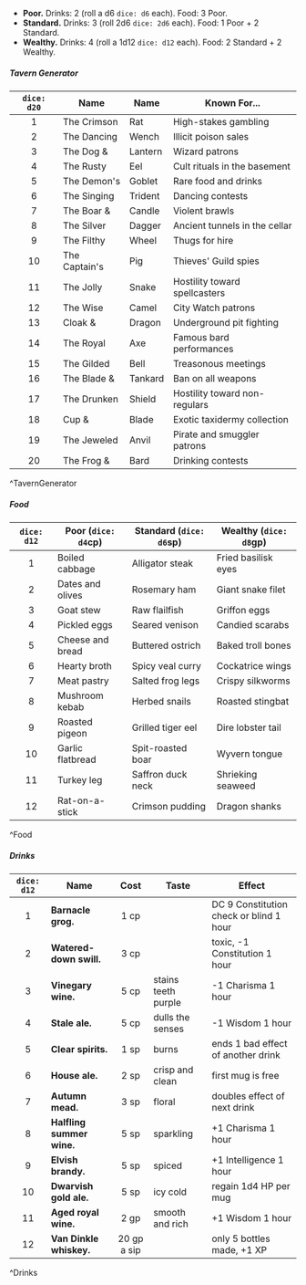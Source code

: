 - **Poor.** Drinks: 2 (roll a d6 `dice: d6` each). Food: 3 Poor.
- **Standard.** Drinks: 3 (roll 2d6 `dice: 2d6` each). Food: 1 Poor + 2 Standard.
- **Wealthy.** Drinks: 4 (roll a 1d12 `dice: d12` each). Food: 2 Standard + 2 Wealthy.

##### Tavern Generator
| `dice: d20` | Name      | Name | Known For...              |
| :---------: | ------------- | -------- | ----------------------------- |
| 1           | The Crimson   | Rat      | High-stakes gambling          |
| 2           | The Dancing   | Wench    | Illicit poison sales          |
| 3           | The Dog &     | Lantern  | Wizard patrons                |
| 4           | The Rusty     | Eel      | Cult rituals in the basement  |
| 5           | The Demon's   | Goblet   | Rare food and drinks          |
| 6           | The Singing   | Trident  | Dancing contests              |
| 7           | The Boar &    | Candle   | Violent brawls                |
| 8           | The Silver    | Dagger   | Ancient tunnels in the cellar |
| 9           | The Filthy    | Wheel    | Thugs for hire                |
| 10          | The Captain's | Pig      | Thieves' Guild spies          |
| 11          | The Jolly     | Snake    | Hostility toward spellcasters |
| 12          | The Wise      | Camel    | City Watch patrons            |
| 13          | Cloak &       | Dragon   | Underground pit fighting      |
| 14          | The Royal     | Axe      | Famous bard performances      |
| 15          | The Gilded    | Bell     | Treasonous meetings           |
| 16          | The Blade &   | Tankard  | Ban on all weapons            |
| 17          | The Drunken   | Shield   | Hostility toward non-regulars |
| 18          | Cup &         | Blade    | Exotic taxidermy collection   |
| 19          | The Jeweled   | Anvil    | Pirate and smuggler patrons   |
| 20          | The Frog &    | Bard     | Drinking contests             |
^TavernGenerator
##### Food
| `dice: d12` | Poor (`dice: d4`cp) | Standard (`dice: d6`sp) | Wealthy (`dice: d8`gp) |
|:-----------:| ------------------- | ----------------------- | ---------------------- |
|      1      | Boiled cabbage      | Alligator steak         | Fried basilisk eyes    |
|      2      | Dates and olives    | Rosemary ham            | Giant snake filet      |
|      3      | Goat stew           | Raw flailfish           | Griffon eggs           |
|      4      | Pickled eggs        | Seared venison          | Candied scarabs        |
|      5      | Cheese and bread    | Buttered ostrich        | Baked troll bones      |
|      6      | Hearty broth        | Spicy veal curry        | Cockatrice wings       |
|      7      | Meat pastry         | Salted frog legs        | Crispy silkworms       |
|      8      | Mushroom kebab      | Herbed snails           | Roasted stingbat       |
|      9      | Roasted pigeon      | Grilled tiger eel       | Dire lobster tail      |
|     10      | Garlic flatbread    | Spit-roasted boar       | Wyvern tongue          |
|     11      | Turkey leg          | Saffron duck neck       | Shrieking seaweed      |
|     12      | Rat-on-a-stick      | Crimson pudding         | Dragon shanks          |
^Food
##### Drinks
| `dice: d12` | Name                      |    Cost     | Taste               | Effect                                  |
|:-----------:| ------------------------- |:-----------:| ------------------- | --------------------------------------- |
|      1      | **Barnacle grog.**        |    1 cp     |                     | DC 9 Constitution check or blind 1 hour |
|      2      | **Watered-down swill.**   |    3 cp     |                     | toxic, -1 Constitution 1 hour           |
|      3      | **Vinegary wine.**        |    5 cp     | stains teeth purple | -1 Charisma 1 hour                      |
|      4      | **Stale ale.**            |    5 cp     | dulls the senses    | -1 Wisdom 1 hour                        |
|      5      | **Clear spirits.**        |    1 sp     | burns               | ends 1 bad effect of another drink      |
|      6      | **House ale.**            |    2 sp     | crisp and clean     | first mug is free                       |
|      7      | **Autumn mead.**          |    3 sp     | floral              | doubles effect of next drink            |
|      8      | **Halfling summer wine.** |    5 sp     | sparkling           | +1 Charisma 1 hour                      |
|      9      | **Elvish brandy.**        |    5 sp     | spiced              | +1 Intelligence 1 hour                  |
|     10      | **Dwarvish gold ale.**    |    5 sp     | icy cold            | regain 1d4 HP per mug                   |
|     11      | **Aged royal wine.**      |    2 gp     | smooth and rich     | +1 Wisdom 1 hour                        |
|     12      | **Van Dinkle whiskey.**   | 20 gp a sip |                     | only 5 bottles made, +1 XP              |
^Drinks